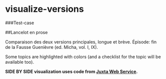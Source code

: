 # visualize-versions

###Test-case

##Lancelot en prose

Comparaison des deux versions principales, longue et brève. Épisode: fin de la Fausse Guenièvre (ed. Micha, vol. I, IX).

Some topics are highlighted with colors (and a checklist  for the topic will be available too).

**SIDE BY SIDE visualization uses code from [Juxta Web Service](github.com/performant-software/juxta-service).**
